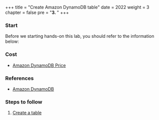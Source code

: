 +++
title = "Create Amazon DynamoDB table"
date = 2022
weight = 3
chapter = false
pre = "<b>3. </b>"
+++

### Start
Before we starting hands-on this lab, you should refer to the information below:

### Cost
- [Amazon DynamoDB Price](https://aws.amazon.com/dynamodb/pricing/)

### References
- [Amazon DynamoDB](https://docs.aws.amazon.com/dynamodb/)

### Steps to follow
1. [Create a table](4.1-createtable/)
